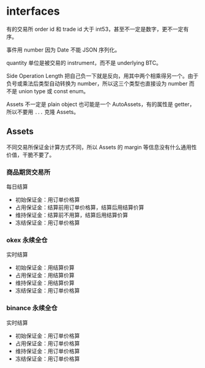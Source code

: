 # interfaces

有的交易所 order id 和 trade id 大于 int53，甚至不一定是数字，更不一定有序。

事件用 number 因为 Date 不能 JSON 序列化。

quantity 单位是被交易的 instrument，而不是 underlying BTC。

Side Operation Length 把自己负一下就是反向，用其中两个相乘得另一个。由于负号或乘法后类型自动转换为 number，所以这三个类型也直接设为 number 而不是 union type 或 const enum。

Assets 不一定是 plain object 也可能是一个 AutoAssets，有的属性是 getter，所以不要用 `...` 克隆 Assets。

## Assets

不同交易所保证金计算方式不同，所以 Assets 的 margin 等信息没有什么通用性价值，干脆不要了。

### 商品期货交易所

每日结算

- 初始保证金：用订单价格算
- 占用保证金：结算前用订单价格算，结算后用结算价算
- 维持保证金：结算前不用算，结算后用结算价算
- 冻结保证金：用订单价格算

### okex 永续全仓

实时结算

- 初始保证金：用结算价算
- 占用保证金：用结算价算
- 维持保证金：用结算价算
- 冻结保证金：用订单价格算

### binance 永续全仓

实时结算

- 初始保证金：用订单价格算
- 占用保证金：用订单价格算
- 维持保证金：用订单价格算
- 冻结保证金：用订单价格算
